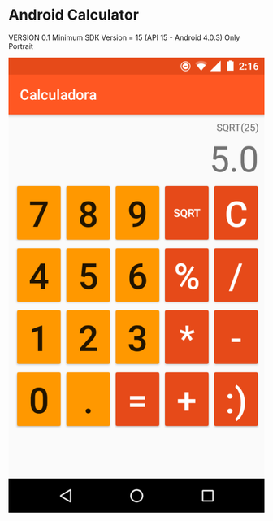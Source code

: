 #  Android Calculator


VERSION 0.1
Minimum SDK Version = 15 (API 15 - Android 4.0.3)
Only Portrait

![calculator image](https://github.com/mari709/Calculadora/blob/branch2/Photos/Screenshot_20170116-021624.png)
